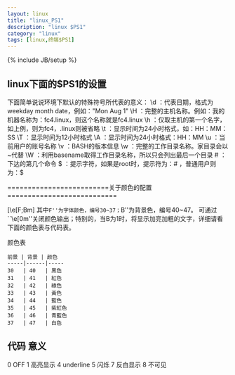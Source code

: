 ```yaml
---
layout: linux
title: "linux_PS1"
description: "linux $PS1"
category: "linux"
tags: [linux,终端$PS1]
---
```

{% include JB/setup %}
## linux下面的$PS1的设置

下面简单说说环境下默认的特殊符号所代表的意义：
	\d ：代表日期，格式为weekday month date，例如："Mon Aug 1"
	\H ：完整的主机名称。例如：我的机器名称为：fc4.linux，则这个名称就是fc4.linux
	\h ：仅取主机的第一个名字，如上例，则为fc4，.linux则被省略
	\t ：显示时间为24小时格式，如：HH：MM：SS
	\T ：显示时间为12小时格式
	\A ：显示时间为24小时格式：HH：MM
	\u ：当前用户的账号名称
	\v ：BASH的版本信息
	\w ：完整的工作目录名称。家目录会以 ~代替
	\W ：利用basename取得工作目录名称，所以只会列出最后一个目录
	\# ：下达的第几个命令
	\$ ：提示字符，如果是root时，提示符为：# ，普通用户则为：$

=========================关于颜色的配置===========================

\[\e[F;Bm\]
其中``F''为字体颜色，编号30~37；``B''为背景色，编号40~47。
可通过``\e[0m''关闭颜色输出；特别的，当B为1时，将显示加亮加粗的文字，详细请看下面的颜色表与代码表。

颜色表

	前景 | 背景 | 颜色
	-----|------|-----
	30   | 40   | 黑色
	31   | 41   | 紅色
	32   | 42   | 綠色
	33   | 43   | 黃色
	34   | 44   | 藍色
	35   | 45   | 紫紅色
	36   | 46   | 青藍色
	37   | 47   | 白色

代码 意义
-------------------------
0 OFF
1 高亮显示
4 underline
5 闪烁
7 反白显示
8 不可见
